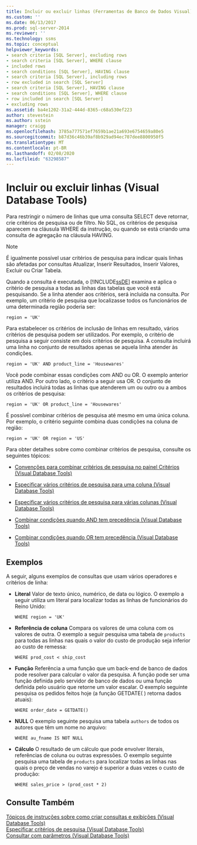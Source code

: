 ```yaml
---
title: Incluir ou excluir linhas (Ferramentas de Banco de Dados Visual) | Microsoft Docs
ms.custom: ''
ms.date: 06/13/2017
ms.prod: sql-server-2014
ms.reviewer: ''
ms.technology: ssms
ms.topic: conceptual
helpviewer_keywords:
- search criteria [SQL Server], excluding rows
- search criteria [SQL Server], WHERE clause
- included rows
- search conditions [SQL Server], HAVING clause
- search criteria [SQL Server], including rows
- row excluded in search [SQL Server]
- search criteria [SQL Server], HAVING clause
- search conditions [SQL Server], WHERE clause
- row included in search [SQL Server]
- excluding rows
ms.assetid: ba4e1202-31a2-444d-8365-c68a530ef223
author: stevestein
ms.author: sstein
manager: craigg
ms.openlocfilehash: 3785a777571ef7659b1ae21a693e6754659a80e5
ms.sourcegitcommit: b87d36c46b39af8b929ad94ec707dee8800950f5
ms.translationtype: MT
ms.contentlocale: pt-BR
ms.lasthandoff: 02/08/2020
ms.locfileid: "63298587"
---
```

# <a name="include-or-exclude-rows-visual-database-tools"></a>Incluir ou excluir linhas (Visual Database Tools)
  Para restringir o número de linhas que uma consulta SELECT deve retornar, crie critérios de pesquisa ou de filtro. No SQL, os critérios de pesquisa aparecem na cláusula WHERE da instrução, ou quando se está criando uma consulta de agregação na cláusula HAVING.  
  
> [!NOTE]  
>  É igualmente possível usar critérios de pesquisa para indicar quais linhas são afetadas por consultas Atualizar, Inserir Resultados, Inserir Valores, Excluir ou Criar Tabela.  
  
 Quando a consulta é executada, o [!INCLUDE[ssDE](../../includes/ssde-md.md)] examina e aplica o critério de pesquisa a todas as linhas das tabelas que você está pesquisando. Se a linha atender aos critérios, será incluída na consulta. Por exemplo, um critério de pesquisa que localizasse todos os funcionários de uma determinada região poderia ser:  
  
```  
region = 'UK'  
```  
  
 Para estabelecer os critérios de inclusão de linhas em resultado, vários critérios de pesquisa podem ser utilizados. Por exemplo, o critério de pesquisa a seguir consiste em dois critérios de pesquisa. A consulta incluirá uma linha no conjunto de resultados apenas se aquela linha atender às condições.  
  
```  
region = 'UK' AND product_line = 'Housewares'  
```  
  
 Você pode combinar essas condições com AND ou OR. O exemplo anterior utiliza AND. Por outro lado, o critério a seguir usa OR. O conjunto de resultados incluirá todas as linhas que atenderem um ou outro ou a ambos os critérios de pesquisa:  
  
```  
region = 'UK' OR product_line = 'Housewares'  
```  
  
 É possível combinar critérios de pesquisa até mesmo em uma única coluna. Por exemplo, o critério seguinte combina duas condições na coluna de região:  
  
```  
region = 'UK' OR region = 'US'  
```  
  
 Para obter detalhes sobre como combinar critérios de pesquisa, consulte os seguintes tópicos:  
  
-   [Convenções para combinar critérios de pesquisa no painel Critérios &#40;Visual Database Tools&#41;](conventions-combine-search-conditions-in-criteria-pane-visual-db-tools.md)  
  
-   [Especificar vários critérios de pesquisa para uma coluna &#40;Visual Database Tools&#41;](visual-database-tools.md)  
  
-   [Especificar vários critérios de pesquisa para várias colunas &#40;Visual Database Tools&#41;](specify-multiple-search-conditions-for-multiple-columns-visual-database-tools.md)  
  
-   [Combinar condições quando AND tem precedência &#40;Visual Database Tools&#41;](combine-conditions-when-and-has-precedence-visual-database-tools.md)  
  
-   [Combinar condições quando OR tem precedência &#40;Visual Database Tools&#41;](combine-conditions-when-or-has-precedence-visual-database-tools.md)  
  
## <a name="examples"></a>Exemplos  
 A seguir, alguns exemplos de consultas que usam vários operadores e critérios de linha:  
  
-   **Literal** Valor de texto único, numérico, de data ou lógico. O exemplo a seguir utiliza um literal para localizar todas as linhas de funcionários do Reino Unido:  
  
    ```  
    WHERE region = 'UK'  
    ```  
  
-   **Referência de coluna** Compara os valores de uma coluna com os valores de outra. O exemplo a seguir pesquisa uma tabela de `products` para todas as linhas nas quais o valor do custo de produção seja inferior ao custo de remessa:  
  
    ```  
    WHERE prod_cost < ship_cost  
    ```  
  
-   **Função** Referência a uma função que um back-end de banco de dados pode resolver para calcular o valor da pesquisa. A função pode ser uma função definida pelo servidor de banco de dados ou uma função definida pelo usuário que retorne um valor escalar. O exemplo seguinte pesquisa os pedidos feitos hoje (a função GETDATE( ) retorna dados atuais):  
  
    ```  
    WHERE order_date = GETDATE()  
    ```  
  
-   **NULL** O exemplo seguinte pesquisa uma tabela `authors` de todos os autores que têm um nome no arquivo:  
  
    ```  
    WHERE au_fname IS NOT NULL  
    ```  
  
-   **Cálculo** O resultado de um cálculo que pode envolver literais, referências de coluna ou outras expressões. O exemplo seguinte pesquisa uma tabela de `products` para localizar todas as linhas nas quais o preço de vendas no varejo é superior a duas vezes o custo de produção:  
  
    ```  
    WHERE sales_price > (prod_cost * 2)  
    ```  
  
## <a name="see-also"></a>Consulte Também  
 [Tópicos de instruções sobre como criar consultas e exibições &#40;Visual Database Tools&#41;](design-queries-and-views-how-to-topics-visual-database-tools.md)   
 [Especificar critérios de pesquisa &#40;Visual Database Tools&#41;](specify-search-criteria-visual-database-tools.md)   
 [Consultar com parâmetros &#40;Visual Database Tools&#41;](query-with-parameters-visual-database-tools.md)  
  
  
